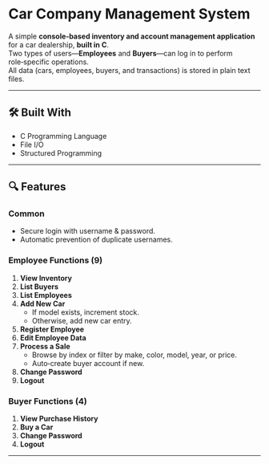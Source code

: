 # Car Company Management System

A simple **console‑based inventory and account management application** for a car dealership, **built in C**.  
Two types of users—**Employees** and **Buyers**—can log in to perform role‑specific operations.  
All data (cars, employees, buyers, and transactions) is stored in plain text files.

---

## 🛠️ Built With

- C Programming Language
- File I/O
- Structured Programming

---

## 🔍 Features

### Common
- Secure login with username & password.
- Automatic prevention of duplicate usernames.

### Employee Functions (9)
1. **View Inventory**  
2. **List Buyers**  
3. **List Employees**  
4. **Add New Car**  
   - If model exists, increment stock.  
   - Otherwise, add new car entry.
5. **Register Employee**  
6. **Edit Employee Data**  
7. **Process a Sale**  
   - Browse by index or filter by make, color, model, year, or price.  
   - Auto‑create buyer account if new.
8. **Change Password**  
9. **Logout**

### Buyer Functions (4)
1. **View Purchase History**  
2. **Buy a Car**  
3. **Change Password**  
4. **Logout**

---